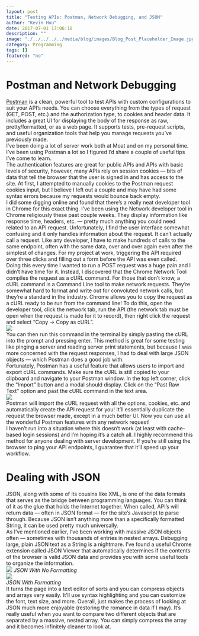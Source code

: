 ```yaml
---
layout: post
title: "Testing APIs: Postman, Network Debugging, and JSON"
author: "Kevin Hou"
date: 2017-07-01 17:06:18
description: ""
image: "./../../../../media/blog/images/Blog_Post_Placeholder_Image.jpg"
category: Programming
tags: []
featured: "no"
---
```

# Postman and Network Debugging

<a href="https://www.getpostman.com/" target="_blank">Postman</a> is a clean, powerful tool to test APIs with custom configurations to suit your API’s needs. You can choose everything from the types of request (GET, POST, etc.) and the authorization type, to cookies and header data. It includes a great UI for displaying the body of the response as raw, pretty/formatted, or as a web page. It supports tests, pre-request scripts, and useful organization tools that help you manage requests you’ve previously made.
<br class="post-line-break">
I’ve been doing a lot of server work both at Moat and on my personal time. I’ve been using Postman a lot so I figured I’d share a couple of useful tips I’ve come to learn.
<br class="post-line-break">
The authentication features are great for public APIs and APIs with basic levels of security, however, many APIs rely on session cookies — bits of data that tell the browser that the user is signed in and has access to the site. At first, I attempted to manually cookies to the Postman request cookies input, but I believe I left out a couple and may have had some syntax errors because my requests would bounce back empty.
<br class="post-line-break">
I did some digging online and found that there’s a really neat developer tool in Chrome for this exact thing. I’ve been using the Network developer tool in Chrome religiously these past couple weeks. They display information like response time, headers, etc. — pretty much anything you could need related to an API request. Unfortunately, I find the user interface somewhat confusing and it only handles information about the request. It can’t actually call a request. Like any developer, I have to make hundreds of calls to the same endpoint, often with the same data, over and over again even after the simplest of changes. For my project at work, triggering the API required over three clicks and filling out a form before the API was even called. Doing this every time I wanted to run a POST request was a huge pain and I didn’t have time for it. Instead, I discovered that the Chrome Network Tool compiles the request as a cURL command. For those that don’t know, a cURL command is a Command Line tool to make network requests. They’re somewhat hard to format and write out for convoluted network calls, but they’re a standard in the industry. Chrome allows you to copy the request as a cURL ready to be run from the command line! To do this, open the developer tool, click the network tab, run the API (the network tab must be open when the request is made for it to record), then right click the request and select “Copy → Copy as cURL”.
<br class="post-line-break">
<img src="./../../../../media/blog/images/API-Testing/Chrome_Copy_cURL.png" class="iPhone-screenshots-large">
<br class="post-line-break">
You can then run this command in the terminal by simply pasting the cURL into the prompt and pressing enter. This method is great for some testing like pinging a server and reading server print statements, but because I was more concerned with the request responses, I had to deal with large JSON objects — which Postman does a good job with.
<br class="post-line-break">
Fortunately, Postman has a useful feature that allows users to import and export cURL commands. Make sure the cURL is still copied to your clipboard and navigate to your Postman window. In the top left corner, click the “Import” button and a modal should display. Click on the “Past Raw Text” option and past the cURL command in the text area.
<br class="post-line-break">
<img src="./../../../../media/blog/images/API-Testing/Postman_Import_cURL.png" class="iPhone-screenshots-large">
<br class="post-line-break">
Postman will import the cURL request with all the options, cookies, etc. and automatically create the API request for you! It’ll essentially duplicate the request the browser made, except in a much better UI. Now you can use all the wonderful Postman features with any network request!
<br class="post-line-break">
I haven’t run into a situation where this doesn’t work (at least with cache-based login sessions) and I’m hoping it’s a catch all. I highly recommend this method for anyone dealing with server development. If you’re still using the browser to ping your API endpoints, I guarantee that it’ll speed up your workflow.
<br class="post-line-break">

# Dealing with JSON
JSON, along with some of its cousins like XML, is one of the data formats that serves as the bridge between programming languages. You can think of it as the glue that holds the Internet together. When called, API’s will return data — often in JSON format — for the site’s Javascript to parse through. Because JSON isn’t anything more than a specifically formatted String, it can be used pretty much universally.
<br class="post-line-break">
As I’ve mentioned earlier, I’ve been working with massive JSON objects often — sometimes with thousands of entries in nested arrays. Debugging large, plain JSON text as a String is a nightmare. I’ve found a useful Chrome extension called JSON Viewer that automatically determines if the contents of the browser is valid JSON data and provides you with some useful tools to organize the information.
<br class="post-line-break">
<img src="./../../../../media/blog/images/API-Testing/Raw_JSON_Bad.png">
_JSON With No Formatting_
<br>
<img src="./../../../../media/blog/images/API-Testing/JSON_Viewer_Extension.png" class="iPhone-screenshots-large"><br>
_JSON With Formatting_
<br class="post-line-break">
It turns the page into a text editor of sorts and you can compress objects and arrays very easily. It’ll use syntax highlighting and you can customize the font, text size, and more. Overall, just makes the process of looking at JSON much more enjoyable (restoring the romance in data if I may). It’s really useful when you want to compare two different objects that are separated by a massive, nested array. You can simply compress the array and it becomes infinitely cleaner to look at.
